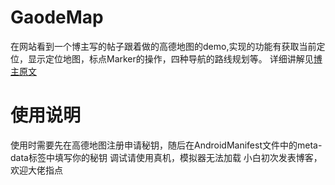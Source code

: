 # GaodeMap
在网站看到一个博主写的帖子跟着做的高德地图的demo,实现的功能有获取当前定位，显示定位地图，标点Marker的操作，四种导航的路线规划等。
详细讲解见[博主原文](https://llw-study.blog.csdn.net/article/details/111628025?spm=1001.2101.3001.6650.2&utm_medium=distribute.pc_relevant.none-task-blog-2~default~CTRLIST~Rate-2-111628025-blog-130743437.235%5Ev43%5Epc_blog_bottom_relevance_base7&depth_1-utm_source=distribute.pc_relevant.none-task-blog-2~default~CTRLIST~Rate-2-111628025-blog-130743437.235%5Ev43%5Epc_blog_bottom_relevance_base7&utm_relevant_index=5)

# 使用说明
使用时需要先在高德地图注册申请秘钥，随后在AndroidManifest文件中的meta-data标签中填写你的秘钥
调试请使用真机，模拟器无法加载
小白初次发表博客，欢迎大佬指点
